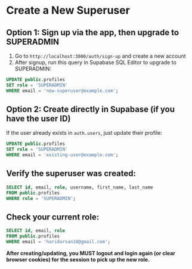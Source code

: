 # Create a New Superuser

## Option 1: Sign up via the app, then upgrade to SUPERADMIN

1. Go to `http://localhost:3000/auth/sign-up` and create a new account
2. After signup, run this query in Supabase SQL Editor to upgrade to SUPERADMIN:

```sql
UPDATE public.profiles 
SET role = 'SUPERADMIN' 
WHERE email = 'new-superuser@example.com';
```

## Option 2: Create directly in Supabase (if you have the user ID)

If the user already exists in `auth.users`, just update their profile:

```sql
UPDATE public.profiles 
SET role = 'SUPERADMIN' 
WHERE email = 'existing-user@example.com';
```

## Verify the superuser was created:

```sql
SELECT id, email, role, username, first_name, last_name 
FROM public.profiles 
WHERE role = 'SUPERADMIN';
```

## Check your current role:

```sql
SELECT id, email, role 
FROM public.profiles 
WHERE email = 'haridarsan18@gmail.com';
```

**After creating/updating, you MUST logout and login again (or clear browser cookies) for the session to pick up the new role.**
